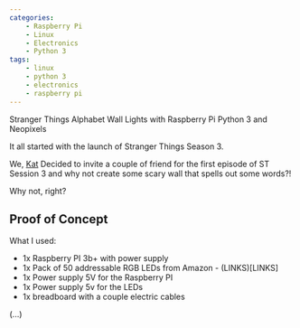 ```yaml
---
categories:
    - Raspberry Pi
    - Linux
    - Electronics
    - Python 3
tags:
    - linux
    - python 3
    - electronics
    - raspberry pi
---
```


Stranger Things Alphabet Wall Lights with Raspberry Pi Python 3 and Neopixels

It all started with the launch of Stranger Things Season 3.

We, [Kat](https://www.bakerkat.com) Decided to invite a couple of friend for the first episode of ST Session 3 and why not create some scary wall that spells out some words?!

Why not, right?

## Proof of Concept

What I used:

* 1x Raspberry PI 3b+ with power supply
* 1x Pack of 50 addressable RGB LEDs from Amazon - (LINKS)[LINKS]
* 1x Power supply 5V for the Raspberry PI
* 1x Power supply 5v for the LEDs
* 1x breadboard with a couple electric cables

(...)
